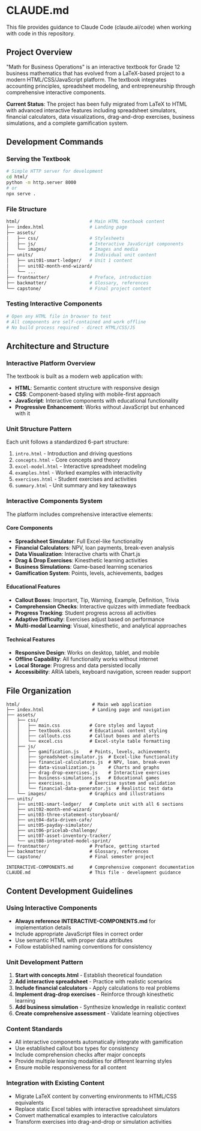 # CLAUDE.md

This file provides guidance to Claude Code (claude.ai/code) when working with code in this repository.

## Project Overview

"Math for Business Operations" is an interactive textbook for Grade 12 business mathematics that has evolved from a LaTeX-based project to a modern HTML/CSS/JavaScript platform. The textbook integrates accounting principles, spreadsheet modeling, and entrepreneurship through comprehensive interactive components.

**Current Status**: The project has been fully migrated from LaTeX to HTML with advanced interactive features including spreadsheet simulators, financial calculators, data visualizations, drag-and-drop exercises, business simulations, and a complete gamification system.

## Development Commands

### Serving the Textbook
```bash
# Simple HTTP server for development
cd html/
python -m http.server 8000
# or
npx serve .
```

### File Structure
```bash
html/                          # Main HTML textbook content
├── index.html                 # Landing page
├── assets/
│   ├── css/                   # Stylesheets
│   ├── js/                    # Interactive JavaScript components
│   └── images/                # Images and media
├── units/                     # Individual unit content
│   ├── unit01-smart-ledger/   # Unit 1 content
│   ├── unit02-month-end-wizard/
│   └── ...
├── frontmatter/               # Preface, introduction
├── backmatter/                # Glossary, references
└── capstone/                  # Final project content
```

### Testing Interactive Components
```bash
# Open any HTML file in browser to test
# All components are self-contained and work offline
# No build process required - direct HTML/CSS/JS
```

## Architecture and Structure

### Interactive Platform Overview
The textbook is built as a modern web application with:
- **HTML**: Semantic content structure with responsive design
- **CSS**: Component-based styling with mobile-first approach
- **JavaScript**: Interactive components with educational functionality
- **Progressive Enhancement**: Works without JavaScript but enhanced with it

### Unit Structure Pattern
Each unit follows a standardized 6-part structure:
1. `intro.html` - Introduction and driving questions
2. `concepts.html` - Core concepts and theory  
3. `excel-model.html` - Interactive spreadsheet modeling
4. `examples.html` - Worked examples with interactivity
5. `exercises.html` - Student exercises and activities
6. `summary.html` - Unit summary and key takeaways

### Interactive Components System
The platform includes comprehensive interactive elements:

#### Core Components
- **Spreadsheet Simulator**: Full Excel-like functionality
- **Financial Calculators**: NPV, loan payments, break-even analysis
- **Data Visualization**: Interactive charts with Chart.js
- **Drag & Drop Exercises**: Kinesthetic learning activities
- **Business Simulations**: Game-based learning scenarios
- **Gamification System**: Points, levels, achievements, badges

#### Educational Features
- **Callout Boxes**: Important, Tip, Warning, Example, Definition, Trivia
- **Comprehension Checks**: Interactive quizzes with immediate feedback
- **Progress Tracking**: Student progress across all activities
- **Adaptive Difficulty**: Exercises adjust based on performance
- **Multi-modal Learning**: Visual, kinesthetic, and analytical approaches

#### Technical Features
- **Responsive Design**: Works on desktop, tablet, and mobile
- **Offline Capability**: All functionality works without internet
- **Local Storage**: Progress and data persisted locally
- **Accessibility**: ARIA labels, keyboard navigation, screen reader support

## File Organization

```
html/                           # Main web application
├── index.html                  # Landing page and navigation
├── assets/
│   ├── css/
│   │   ├── main.css           # Core styles and layout
│   │   ├── textbook.css       # Educational content styling
│   │   ├── callouts.css       # Callout boxes and alerts
│   │   └── excel.css          # Excel-style table formatting
│   ├── js/
│   │   ├── gamification.js    # Points, levels, achievements
│   │   ├── spreadsheet-simulator.js  # Excel-like functionality
│   │   ├── financial-calculators.js  # NPV, loan, break-even
│   │   ├── data-visualization.js     # Charts and graphs
│   │   ├── drag-drop-exercises.js    # Interactive exercises
│   │   ├── business-simulations.js   # Educational games
│   │   ├── exercises.js       # Exercise system and validation
│   │   └── financial-data-generator.js  # Realistic test data
│   └── images/                # Graphics and illustrations
├── units/
│   ├── unit01-smart-ledger/   # Complete unit with all 6 sections
│   ├── unit02-month-end-wizard/
│   ├── unit03-three-statement-storyboard/
│   ├── unit04-data-driven-cafe/
│   ├── unit05-payday-simulator/
│   ├── unit06-pricelab-challenge/
│   ├── unit07-asset-inventory-tracker/
│   └── unit08-integrated-model-sprint/
├── frontmatter/               # Preface, getting started
├── backmatter/                # Glossary, references
└── capstone/                  # Final semester project

INTERACTIVE-COMPONENTS.md      # Comprehensive component documentation
CLAUDE.md                      # This file - development guidance
```

## Content Development Guidelines

### Using Interactive Components
- **Always reference INTERACTIVE-COMPONENTS.md** for implementation details
- Include appropriate JavaScript files in correct order
- Use semantic HTML with proper data attributes
- Follow established naming conventions for consistency

### Unit Development Pattern
1. **Start with concepts.html** - Establish theoretical foundation
2. **Add interactive spreadsheet** - Practice with realistic scenarios  
3. **Include financial calculators** - Apply calculations to real problems
4. **Implement drag-drop exercises** - Reinforce through kinesthetic learning
5. **Add business simulation** - Synthesize knowledge in realistic context
6. **Create comprehensive assessment** - Validate learning objectives

### Content Standards
- All interactive components automatically integrate with gamification
- Use established callout box types for consistency
- Include comprehension checks after major concepts
- Provide multiple learning modalities for different learning styles
- Ensure mobile responsiveness for all content

### Integration with Existing Content
- Migrate LaTeX content by converting environments to HTML/CSS equivalents
- Replace static Excel tables with interactive spreadsheet simulators
- Convert mathematical examples to interactive calculators
- Transform exercises into drag-and-drop or simulation activities